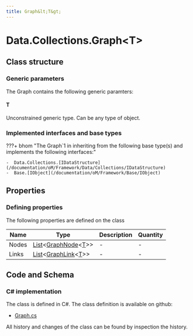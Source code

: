 ```yaml
---
title: Graph&lt;T&gt;
---
```


# Data.Collections.Graph&lt;T&gt;



## Class structure

### Generic parameters

The Graph contains the following generic paramters:

#### T

Unconstrained generic type. Can be any type of object.

### Implemented interfaces and base types

???+ bhom "The Graph`1 in inheriting from the following base type(s) and implements the following interfaces:"

    -  Data.Collections.[IDataStructure](/documentation/oM/Framework/Data/Collections/IDataStructure)
    -  Base.[IObject](/documentation/oM/Framework/Base/IObject)


## Properties



### Defining properties

The following properties are defined on the class

| Name             | Type             | Description      | Quantity         |
|------------------|------------------|------------------|------------------|
| Nodes | [List](https://learn.microsoft.com/en-us/dotnet/api/System.Collections.Generic.List-1?view=netstandard-2.0)&lt;[GraphNode](/documentation/oM/Framework/Data/Collections/GraphNode%601)&lt;[T](#t)&gt;&gt; | - | - |
| Links | [List](https://learn.microsoft.com/en-us/dotnet/api/System.Collections.Generic.List-1?view=netstandard-2.0)&lt;[GraphLink](/documentation/oM/Framework/Data/Collections/GraphLink%601)&lt;[T](#t)&gt;&gt; | - | - |


## Code and Schema

### C# implementation

The class is defined in C#. The class definition is available on github:

- [Graph.cs](https://github.com/BHoM/BHoM/blob/develop/Data_oM/Collections\Graph.cs)

All history and changes of the class can be found by inspection the history.
